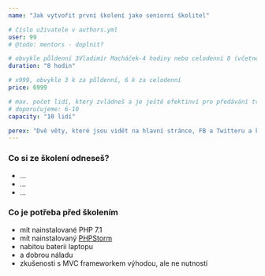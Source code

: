 ```yaml
---
name: "Jak vytvořit první školení jako seniorní školitel"

# číslo uživatele v authors.yml
user: 99
# @todo: mentors - doplnit?

# obvykle půldenní 3Vladimír Macháček-4 hodiny nebo celodenní 8 (včetně oběda)
duration: "8 hodin" 

# x999, obvykle 3 k za půldenní, 6 k za celodenní
price: 6999 

# max. počet lidí, který zvládneš a je ještě efektinví pro předávání tvého know-how
# doporučujeme: 6-10 
capacity: "10 lidí"

perex: "Dvě věty, které jsou vidět na hlavní stránce, FB a Twitteru a které vás chytnou za oči. Po tomhle školneí získáš náskok před konkurencí, který bys sám budoval 6 měsíců. "
---
```


### Co si ze školení odneseš?

- ...
- ...
- ...

### Co je potřeba před školením 

- mít nainstalované PHP 7.1
- mít nainstalovaný [PHPStorm](https://www.jetbrains.com/phpstorm/download/)
- nabitou baterii laptopu
- a dobrou náladu
- zkušenosti s MVC frameworkem výhodou, ale ne nutností